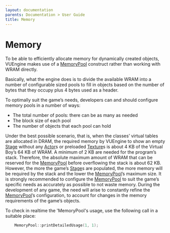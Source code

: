 ```yaml
---
layout: documentation
parents: Documentation > User Guide
title: Memory
---
```


# Memory

To be able to efficiently allocate memory for dynamically created objects, VUEngine makes use of a [MemoryPool](/documentation/api/class-memorypool/) construct rather than working with WRAM directly.

Basically, what the engine does is to divide the available WRAM into a number of configurable sized pools to fill in objects based on the number of bytes that they occupy plus 4 bytes used as a header.

To optimally suit the game’s needs, developers can and should configure memory pools in a number of ways:

- The total number of pools: there can be as many as needed
- The block size of each pool
- The number of objects that each pool can hold

Under the best possible scenario, that is, when the classes’ virtual tables are allocated in DRAM, the required memory by VUEngine to show an empty [Stage](/documentation/api/class-stage/) without any [Actor](/documentation/api/class-actor/)s or preloaded [Texture](/documentation/api/class-texture/)s is about 4 KB of the Virtual Boy’s 64 KB of WRAM.
A minimum of 2 KB are needed for the program’s stack. Therefore, the absolute maximum amount of WRAM that can be reserved for the [MemoryPool](/documentation/api/class-memorypool/) before overflowing the stack is about 62 KB. However, the more the game’s [Stage](/documentation/api/class-stage/)s are populated, the more memory will be required by the stack and the lower the [MemoryPool](/documentation/api/class-memorypool/)’s maximum size.
It is strongly recommended to configure the [MemoryPool](/documentation/api/class-memorypool/) to suit the game’s specific needs as accurately as possible to not waste memory. During the development of any game, the need will arise to constantly refine the [MemoryPool](/documentation/api/class-memorypool/)’s configuration, to account for changes in the memory requirements of the game’s objects.

To check in realtime the 'MemoryPool's usage, use the following call in a suitable place:

```cpp
    MemoryPool::printDetailedUsage(1, 1);
```
